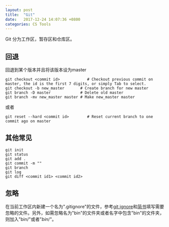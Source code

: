 ```yaml
---
layout: post
title:  "Git"
date:   2017-12-24 14:07:36 +0800
categories: CS Tools
---
```


Git 分为工作区，暂存区和仓库区。

## 回退

回退到某个版本并且将该版本设为master

```
git checkout <commit id>            # Checkout previous commit on master, the id is the first 7 digits, or simply Tab to select.
git checkout -b new_master       # Create branch for new master
git branch -D master             # Delete old master
git branch -mv new_master master # Make new_master master
```

或者

```
git reset --hard <commit id>        # Reset current branch to one commit ago on master
```



## 其他常见



```
git init
git status
git add .
git commit -m ""
git branch
git log
git diff <commit id1> <commit id2>
```

## 忽略

在当前工作区内新建一个名为".gitignore"的文件，参考[git ignore](https://github.com/github/gitignore)和[简书](https://www.jianshu.com/p/a09a9b40ad20)填写需要忽略的文件。另外，如需忽略名为"bin"的文件夹或者名字中包含"bin"的文件夹，则加入"bin/"或者"*bin*/"。

